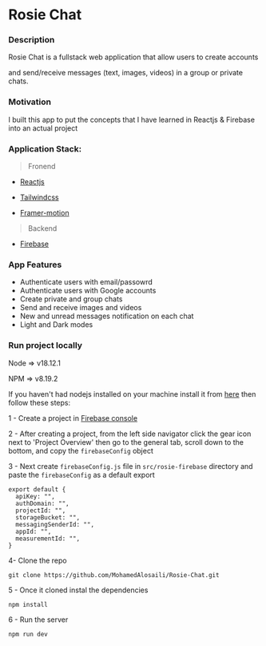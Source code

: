 # Rosie Chat


### Description 

Rosie Chat is a fullstack web application that allow users to create accounts 

and send/receive messages (text, images, videos) in a group or private chats.


### Motivation
I built this app to put the concepts that I have learned in Reactjs & Firebase into an actual project


### Application Stack:
> Fronend

 - [Reactjs](https://reactjs.org/)

 - [Tailwindcss](https://tailwindcss.com/)

 - [Framer-motion](https://www.framer.com/motion/)

> Backend

 - [Firebase](https://console.firebase.google.com/u/2/)


### App Features
- Authenticate users with email/passowrd
- Authenticate users with Google accounts
- Create private and group chats
- Send and receive images and videos
- New and unread messages notification on each chat
- Light and Dark modes


### Run project locally
Node => v18.12.1 

NPM => v8.19.2

If you haven't had nodejs installed on your machine install it from [here](https://nodejs.org/en/) then follow these steps:

1 - Create a project in [Firebase console](https://console.firebase.google.com/u/2/)

2 - After creating a project, from the left side navigator click the gear icon next to 'Project Overview' 
    then go to the general tab, scroll down to the bottom, and copy the `firebaseConfig` object  

3 - Next create `firebaseConfig.js` file in `src/rosie-firebase` directory and paste the `firebaseConfig` as a default export
```
export default {
  apiKey: "",
  authDomain: "",
  projectId: "",
  storageBucket: "",
  messagingSenderId: "",
  appId: "",
  measurementId: "",
}
```

4- Clone the repo 

```
git clone https://github.com/MohamedAlosaili/Rosie-Chat.git
```

5 - Once it cloned instal the dependencies 

``` 
npm install 
```

6 - Run the server 

```
npm run dev
```